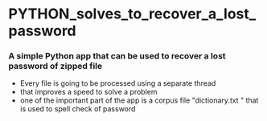 # PYTHON_solves_to_recover_a_lost_password
<h3>A simple Python app that can be used to recover a lost password of zipped file</h3>
<ul>
<li>Every file is going to be processed using a separate thread</li>
<li>that improves a speed to solve a problem</li>
<li>one of the important part of the app is a corpus file "dictionary.txt " that is used to spell check of password</li>
</ul>
